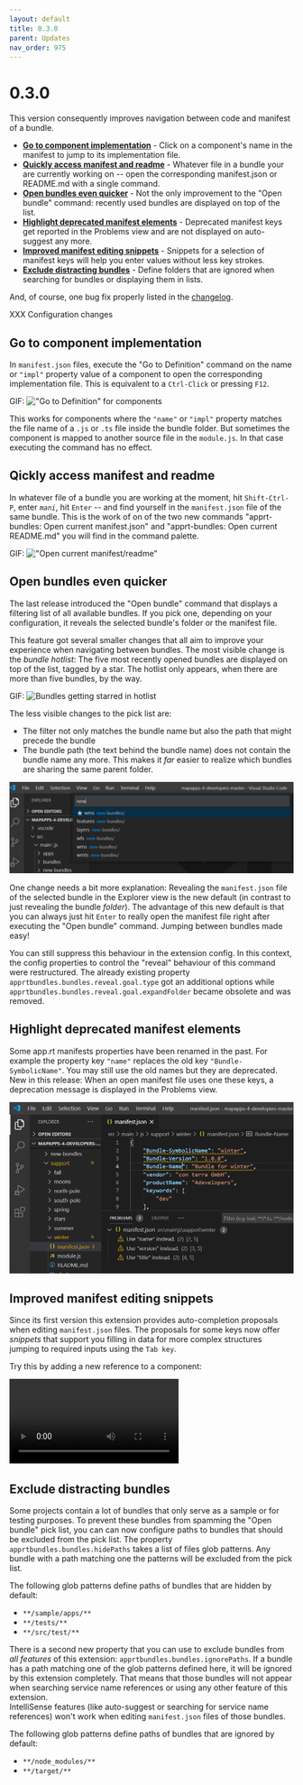 ```yaml
---
layout: default
title: 0.3.0
parent: Updates
nav_order: 975
---
```

# 0.3.0

This version consequently improves navigation between code and manifest of a bundle.

* **[Go to component implementation](#go-to-component-implementation)** - Click on a component's name in the manifest to jump to its implementation file.
* **[Quickly access manifest and readme](#qickly-access-manifest-and-readme)** - Whatever file in a bundle your are currently working on -- open the corresponding manifest.json or README&#46;md with a single command.
* **[Open bundles even quicker](#open-bundles-even-quicker)** - Not the only improvement to  the "Open bundle" command: recently used bundles are displayed on top of the list.
* **[Highlight deprecated manifest elements](#highlight-deprecated-manifest-elements)** - Deprecated manifest keys get reported in the Problems view and are not displayed on auto-suggest any more. 
* **[Improved manifest editing snippets](#improved-manifest-editing-snippets)** - Snippets for a selection of manifest keys will help you enter values without less key strokes.
* **[Exclude distracting bundles](#exclude-distracting-bundles)** - Define folders that are ignored when searching for bundles or displaying them in lists. 

And, of course, one bug fix properly listed in the [changelog](CHANGELOG.html).

XXX Configuration changes

## Go to component implementation

In `manifest.json` files, execute the "Go to Definition" command on the name or `"impl"` property value of a component to open the corresponding implementation file.
This is equivalent to a `Ctrl-Click` or pressing `F12`.

GIF: !["Go to Definition" for components](../images/updates/v0.3.0/ignore)

This works for components where the `"name"` or `"impl"` property matches the file name of a `.js` or `.ts` file inside the bundle folder.
But sometimes the component is mapped to another source file in the `module.js`.
In that case executing the command has no effect.

## Qickly access manifest and readme

In whatever file of a bundle you are working at the moment, hit `Shift-Ctrl-P`, enter _`mani`_, hit `Enter` -- and find yourself in the `manifest.json` file of the same bundle.
This is the work of on of the two new commands "apprt-bundles: Open current manifest.json" and "apprt-bundles: Open current README.md" you will find in the command palette.

GIF: !["Open current manifest/readme"](../images/updates/v0.3.0/ignore)


## Open bundles even quicker

The last release introduced the "Open bundle" command that displays a filtering list of all available bundles.
If you pick one, depending on your configuration, it reveals the selected bundle's folder or the manifest file.

This feature got several smaller changes that all aim to improve your experience when navigating between bundles.
The most visible change is the *bundle hotlist*: The five most recently opened bundles are displayed on top of the list, tagged by a star.
The hotlist only appears, when there are more than five bundles, by the way.

GIF: ![Bundles getting starred in hotlist](../images/updates/v0.3.0/ignore)

The less visible changes to the pick list are:
* The filter not only matches the bundle name but also the path that might precede the bundle
* The bundle path (the text behind the bundle name) does not contain the bundle name any more.
This makes it *far* easier to realize which bundles are sharing the same parent folder.

![Pick list with filtered bundle path](../images/updates/v0.3.0/picklist-filtering-path.png)

One change needs a bit more explanation:
Revealing the `manifest.json` file of the selected bundle in the Explorer view is the new default (in contrast to just revealing the bundle *folder*).
The advantage of this new default is that you can always just hit `Enter` to really open the manifest file right after executing the "Open bundle" command.
Jumping between bundles made easy!

You can still suppress this behaviour in the extension config.
In this context, the config properties to control the "reveal" behaviour of this command were restructured.
The already existing property  `apprtbundles.bundles.reveal.goal.type` got an additional options while `apprtbundles.bundles.reveal.goal.expandFolder` became obsolete and was removed.

## Highlight deprecated manifest elements

Some app.rt manifests properties have been renamed in the past.
For example the property key `"name"` replaces the old key `"Bundle-SymbolicName"`. 
You may still use the old names but they are deprecated.
New in this release:
When an open manifest file uses one these keys, a deprecation message is displayed in the Problems view.

![Problems view and manifest snippet with deprecated key](../images/updates/v0.3.0/deprecated-manifest-keys.png)

## Improved manifest editing snippets

Since its first version this extension provides auto-completion proposals when editing `manifest.json` files.
The proposals for some keys now offer *snippets* that support you filling in data for more complex structures jumping to required inputs using the `Tab key`.

Try this by adding a new reference to a component:

![Adding new reference to existing component using service name code completion](../images/updates/v0.3.0/improved-snippets.webm)

## Exclude distracting bundles

Some projects contain a lot of bundles that only serve as a sample or for testing purposes.
To prevent these bundles from spamming the "Open bundle" pick list, you can can now configure paths to bundles that should be excluded from the pick list.
The property `apprtbundles.bundles.hidePaths` takes a list of files glob patterns.
Any bundle with a path matching one the patterns will be excluded from the pick list.

The following glob patterns define paths of bundles that are hidden by default:
* `**/sample/apps/**`
* `**/tests/**`
* `**/src/test/**`

There is a second new property that you can use to exclude bundles from *all features* of this extension: `apprtbundles.bundles.ignorePaths`.
If a bundle has a path matching one of the glob patterns defined here, it will be ignored by this extension completely.
That means that those bundles will not appear when searching service name references or using any other feature of this extension.   
IntelliSense features (like auto-suggest or searching for service name references) won't work when editing `manifest.json` files of those bundles.

The following glob patterns define paths of bundles that are ignored by default:
* `**/node_modules/**`
* `**/target/**`
